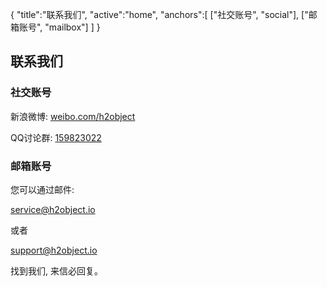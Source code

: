 {
	"title":"联系我们",
	"active":"home",
	"anchors":[
		["社交账号", "social"], 
		["邮箱账号", "mailbox"]
	]
}


联系我们
---

<a name="social"></a>

### 社交账号

新浪微博: [weibo.com/h2object](http://weibo.com/h2object)

QQ讨论群: [159823022](#)

<a name="mailbox"></a>

### 邮箱账号

您可以通过邮件: 

[service@h2object.io](mailto:service@h2object.io) 

或者 

[support@h2object.io](mailto:support@h2object.io) 

找到我们, 来信必回复。